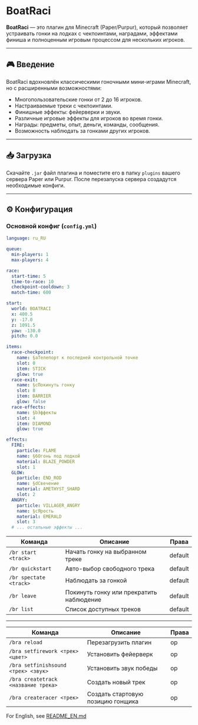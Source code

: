 # BoatRaci

**BoatRaci** — это плагин для Minecraft (Paper/Purpur), который позволяет устраивать гонки на лодках с чекпоинтами, наградами, эффектами финиша и полноценным игровым процессом для нескольких игроков.  

---

## 🎮 Введение

BoatRaci вдохновлён классическими гоночными мини-играми Minecraft, но с расширенными возможностями:

- Многопользовательские гонки от 2 до 16 игроков.
- Настраиваемые треки с чекпоинтами.
- Финишные эффекты: фейерверки и звуки.
- Различные игровые эффекты для игроков во время гонки.
- Награды: предметы, опыт, деньги, команды, сообщения.
- Возможность наблюдать за гонками других игроков.

---

## 📥 Загрузка

Скачайте `.jar` файл плагина и поместите его в папку `plugins` вашего сервера Paper или Purpur. После перезапуска сервера создадутся необходимые конфиги.

---

## ⚙ Конфигурация

### Основной конфиг (`config.yml`)

```yaml
language: ru_RU

queue:
  min-players: 1
  max-players: 4

race:
  start-time: 5
  time-to-race: 10
  checkpoint-cooldown: 3
  match-time: 600

start:
  world: BOATRACI
  x: 400.5
  y: -17.0
  z: 1091.5
  yaw: -130.0
  pitch: 0.0

items:
  race-checkpoint:
    name: §aТелепорт к последней контрольной точке
    slot: 0
    item: STICK
    glow: true
  race-exit:
    name: §cПокинуть гонку
    slot: 8
    item: BARRIER
    glow: false
  race-effects:
    name: §bЭффекты
    slot: 4
    item: DIAMOND
    glow: true

effects:
  FIRE:
    particle: FLAME
    name: §6Огонь под лодкой
    material: BLAZE_POWDER
    slot: 1
  GLOW:
    particle: END_ROD
    name: §dСвечение
    material: AMETHYST_SHARD
    slot: 2
  ANGRY:
    particle: VILLAGER_ANGRY
    name: §cЯрость
    material: EMERALD
    slot: 3
  # ... остальные эффекты ...
```

| Команда                | Описание                                 |  Права  |
| ---------------------- | ---------------------------------------- | ------- |
| `/br start <track>`    | Начать гонку на выбранном треке          | default |
| `/br quickstart`       | Авто-выбор свободного трека              | default |
| `/br spectate <track>` | Наблюдать за гонкой                      | default |
| `/br leave`            | Покинуть гонку или прекратить наблюдение | default |
| `/br list`             | Список доступных треков                  | default |

---

| Команда                            | Описание                          | Права |
| ---------------------------------- | --------------------------------- | ----- |
| `/bra reload`                      | Перезагрузить плагин              |  op   |
| `/bra setfirework <трек> <цвет>`   | Установить фейерверк              |  op   |
| `/bra setfinishsound <трек> <звук>`| Установить звук победы            |  op   |
| `/bra createtrack <название трека>`| Создать новый трек                |  op   |
| `/bra createracer <трек>`          | Создать стартовую позицию гонщика |  op   |

For English, see [README_EN.md](README_EN.md)


